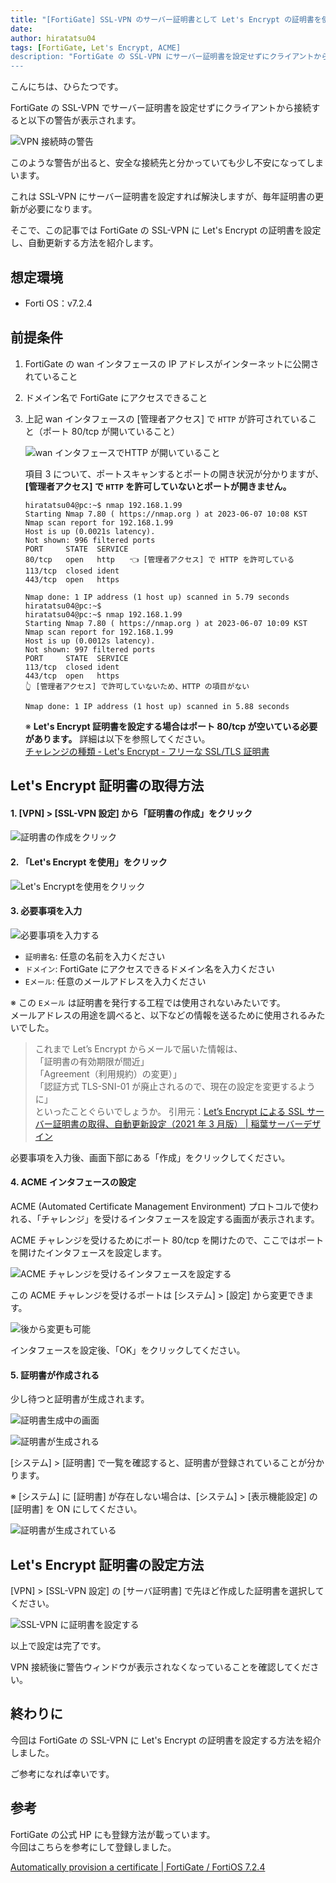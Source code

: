 ```yaml
---
title: "[FortiGate] SSL-VPN のサーバー証明書として Let's Encrypt の証明書を使用する方法"
date:
author: hiratatsu04
tags: [FortiGate, Let's Encrypt, ACME]
description: "FortiGate の SSL-VPN にサーバー証明書を設定せずにクライアントから接続すると警告が出てしまいます。証明書を登録すれば解決しますが、毎年更新する必要があり手間に感じてしまいます。この記事では Let's Encrypt の証明書を設定することで、証明書を自動更新する方法を紹介します"
---
```


こんにちは、ひらたつです。

FortiGate の SSL-VPN でサーバー証明書を設定せずにクライアントから接続すると以下の警告が表示されます。

![VPN 接続時の警告](images/1-error.png "VPN 接続時の警告")

このような警告が出ると、安全な接続先と分かっていても少し不安になってしまいます。

これは SSL-VPN にサーバー証明書を設定すれば解決しますが、毎年証明書の更新が必要になります。

そこで、この記事では FortiGate の SSL-VPN に Let's Encrypt の証明書を設定し、自動更新する方法を紹介します。

## 想定環境

- Forti OS：v7.2.4

## 前提条件

1. FortiGate の wan インタフェースの IP アドレスがインターネットに公開されていること
2. ドメイン名で FortiGate にアクセスできること
3. 上記 wan インタフェースの [管理者アクセス] で `HTTP` が許可されていること（ポート 80/tcp が開いていること）

   ![wan インタフェースで`HTTP` が開いていること](images/open-80-port.png "wan インタフェースで `HTTP` が開いていること")

   項目 3 について、ポートスキャンするとポートの開き状況が分かりますが、 **[管理者アクセス] で `HTTP` を許可していないとポートが開きません。**

   ```{numberLines:1}{7}
   hiratatsu04@pc:~$ nmap 192.168.1.99
   Starting Nmap 7.80 ( https://nmap.org ) at 2023-06-07 10:08 KST
   Nmap scan report for 192.168.1.99
   Host is up (0.0021s latency).
   Not shown: 996 filtered ports
   PORT     STATE  SERVICE
   80/tcp   open   http　　👈 [管理者アクセス] で HTTP を許可している
   113/tcp  closed ident
   443/tcp  open   https

   Nmap done: 1 IP address (1 host up) scanned in 5.79 seconds
   hiratatsu04@pc:~$
   hiratatsu04@pc:~$ nmap 192.168.1.99
   Starting Nmap 7.80 ( https://nmap.org ) at 2023-06-07 10:09 KST
   Nmap scan report for 192.168.1.99
   Host is up (0.0012s latency).
   Not shown: 997 filtered ports
   PORT     STATE  SERVICE
   113/tcp  closed ident
   443/tcp  open   https
   👆 [管理者アクセス] で許可していないため、HTTP の項目がない

   Nmap done: 1 IP address (1 host up) scanned in 5.88 seconds
   ```

   ※ **Let's Encrypt 証明書を設定する場合はポート 80/tcp が空いている必要があります。** 詳細は以下を参照してください。  
   [チャレンジの種類 - Let's Encrypt - フリーな SSL/TLS 証明書](https://letsencrypt.org/ja/docs/challenge-types/)

## Let's Encrypt 証明書の取得方法

#### 1. [VPN] > [SSL-VPN 設定] から「証明書の作成」をクリック

![証明書の作成をクリック](images/2-make-encrypt.png "証明書の作成をクリック")

#### 2. 「Let's Encrypt を使用」をクリック

![Let's Encryptを使用をクリック](images/3-select-lets-encrypt.png "Let's Encryptを使用をクリック")

#### 3. 必要事項を入力

![必要事項を入力する](images/4-input-needed-content.png "必要事項を入力する")

- `証明書名`: 任意の名前を入力ください
- `ドメイン`: FortiGate にアクセスできるドメイン名を入力ください
- `Eメール`: 任意のメールアドレスを入力ください

※ この `Eメール` は証明書を発行する工程では使用されないみたいです。  
メールアドレスの用途を調べると、以下などの情報を送るために使用されるみたいでした。

> これまで Let’s Encrypt からメールで届いた情報は、  
> 「証明書の有効期限が間近」  
> 「Agreement（利用規約）の変更）」  
> 「認証方式 TLS-SNI-01 が廃止されるので、現在の設定を変更するように」  
> といったことぐらいでしょうか。
> 引用元：[Let’s Encrypt による SSL サーバー証明書の取得、自動更新設定（2021 年 3 月版） | 稲葉サーバーデザイン](https://inaba-serverdesign.jp/blog/20210331/snap-lets-encrypt-ssl-certificate-update.html)

必要事項を入力後、画面下部にある「作成」をクリックしてください。

#### 4. ACME インタフェースの設定

ACME (Automated Certificate Management Environment) プロトコルで使われる、「チャレンジ」を受けるインタフェースを設定する画面が表示されます。

ACME チャレンジを受けるためにポート 80/tcp を開けたので、ここではポートを開けたインタフェースを設定します。

![ACME チャレンジを受けるインタフェースを設定する](images/set-acme-interface.png "ACME チャレンジを受けるインタフェースを設定する")

この ACME チャレンジを受けるポートは [システム] > [設定] から変更できます。

![後から変更も可能](images/set-acme-interface-2.png "後から変更も可能")

インタフェースを設定後、「OK」をクリックしてください。

#### 5. 証明書が作成される

少し待つと証明書が生成されます。

![証明書生成中の画面](images/5-wait.png "証明書生成中の画面")

![証明書が生成される](images/6-made-enprypt.png "証明書が生成される")

[システム] > [証明書] で一覧を確認すると、証明書が登録されていることが分かります。

※ [システム] に [証明書] が存在しない場合は、[システム] > [表示機能設定] の [証明書] を ON にしてください。

![証明書が生成されている](images/7-encrypt-list.png "証明書が生成されている")

## Let's Encrypt 証明書の設定方法

[VPN] > [SSL-VPN 設定] の [サーバ証明書] で先ほど作成した証明書を選択してください。

![SSL-VPN に証明書を設定する](images/8-set-vpn-encrypt.png "SSL-VPN に証明書を設定する")

以上で設定は完了です。

VPN 接続後に警告ウィンドウが表示されなくなっていることを確認してください。

## 終わりに

今回は FortiGate の SSL-VPN に Let's Encrypt の証明書を設定する方法を紹介しました。

ご参考になれば幸いです。

## 参考

FortiGate の公式 HP にも登録方法が載っています。  
今回はこちらを参考にして登録しました。

[Automatically provision a certificate | FortiGate / FortiOS 7.2.4](https://docs.fortinet.com/document/fortigate/7.2.4/administration-guide/822087/automatically-provision-a-certificate)
